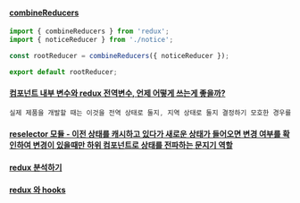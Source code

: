 #### [combineReducers](https://deminoth.github.io/redux/recipes/reducers/UsingCombineReducers.html)
```javascript
import { combineReducers } from 'redux';
import { noticeReducer } from './notice';

const rootReducer = combineReducers({ noticeReducer });

export default rootReducer;
```
#### [컴포넌트 내부 변수와 redux 전역변수, 언제 어떻게 쓰는게 좋을까?](https://huns.me/development/1953)
```javascript
실제 제품을 개발할 때는 이것을 전역 상태로 둘지, 지역 상태로 둘지 결정하기 모호한 경우를 꽤 자주 만난다. 특히나 요구 사항이 완전치 않은 개발 초기에 이런 상황을 자주 접한다. 이럴 때는 우선 지역 상태로 분류하는 게 좋다. 전역 상태를 처리하는 과정이 지역 상태를 처리하는 과정 보다 번거롭고, 지역 상태가 전역 상태보다 외부와의 접점이 적기 때문에 나중에 상태의 성격을 변경할 때 수정 비용이 더 적게 들어간다. 그리고 지역 상태를 중심으로 자율성을 갖는 컴포넌트가 더 유연하다. 물론 유연하다는 것은 구현에 그만큼의 비용이 더 들어간다는 뜻이기도 하다. 따라서 상황에 따라 적절히 판단해야 하며 이는 개발자의 몫이다.

```
#### [reselector 모듈 - 이전 상태를 캐시하고 있다가 새로운 상태가 들어오면 변경 여부를 확인하여 변경이 있을때만 하위 컴포넌트로 상태를 전파하는 문지기 역할](https://github.com/reduxjs/reselect)


#### [redux 분석하기](https://meetup.toast.com/posts/111)

#### [redux 와 hooks](https://react-redux.js.org/next/api/hooks)